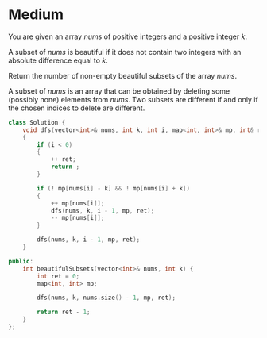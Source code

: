 # Medium

You are given an array $nums$ of positive integers and a positive integer $k$.

A subset of $nums$ is beautiful if it does not contain two integers with an absolute difference equal to $k$.

Return the number of non-empty beautiful subsets of the array $nums$.

A subset of $nums$ is an array that can be obtained by deleting some (possibly none) elements from $nums$. Two subsets are different if and only if the chosen indices to delete are different.

```cpp
class Solution {
    void dfs(vector<int>& nums, int k, int i, map<int, int>& mp, int& ret)
    {
        if (i < 0)
        {
            ++ ret;
            return ;
        }

        if (! mp[nums[i] - k] && ! mp[nums[i] + k])
        {
            ++ mp[nums[i]];
            dfs(nums, k, i - 1, mp, ret);
            -- mp[nums[i]];
        }

        dfs(nums, k, i - 1, mp, ret);
    }

public:
    int beautifulSubsets(vector<int>& nums, int k) {
        int ret = 0;
        map<int, int> mp;

        dfs(nums, k, nums.size() - 1, mp, ret);

        return ret - 1;    
    }
};
```
